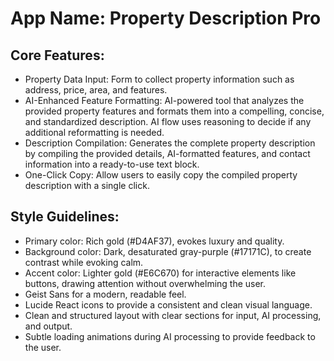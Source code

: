 # **App Name**: Property Description Pro

## Core Features:

- Property Data Input: Form to collect property information such as address, price, area, and features.
- AI-Enhanced Feature Formatting: AI-powered tool that analyzes the provided property features and formats them into a compelling, concise, and standardized description. AI flow uses reasoning to decide if any additional reformatting is needed.
- Description Compilation: Generates the complete property description by compiling the provided details, AI-formatted features, and contact information into a ready-to-use text block.
- One-Click Copy: Allow users to easily copy the compiled property description with a single click.

## Style Guidelines:

- Primary color: Rich gold (#D4AF37), evokes luxury and quality.
- Background color: Dark, desaturated gray-purple (#17171C), to create contrast while evoking calm.
- Accent color: Lighter gold (#E6C670) for interactive elements like buttons, drawing attention without overwhelming the user.
- Geist Sans for a modern, readable feel.
- Lucide React icons to provide a consistent and clean visual language.
- Clean and structured layout with clear sections for input, AI processing, and output.
- Subtle loading animations during AI processing to provide feedback to the user.